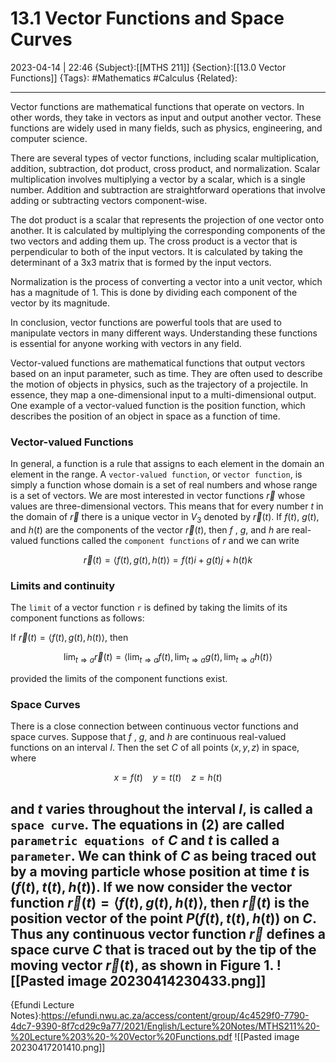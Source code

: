 # 13.1 Vector Functions and Space Curves
2023-04-14 | 22:46
{Subject}:[[MTHS 211]]
{Section}:[[13.0 Vector Functions]]
{Tags}: #Mathematics #Calculus 
{Related}:

--- 
Vector functions are mathematical functions that operate on vectors. In other words, they take in vectors as input and output another vector. These functions are widely used in many fields, such as physics, engineering, and computer science.

There are several types of vector functions, including scalar multiplication, addition, subtraction, dot product, cross product, and normalization. Scalar multiplication involves multiplying a vector by a scalar, which is a single number. Addition and subtraction are straightforward operations that involve adding or subtracting vectors component-wise.

The dot product is a scalar that represents the projection of one vector onto another. It is calculated by multiplying the corresponding components of the two vectors and adding them up. The cross product is a vector that is perpendicular to both of the input vectors. It is calculated by taking the determinant of a 3x3 matrix that is formed by the input vectors.

Normalization is the process of converting a vector into a unit vector, which has a magnitude of 1. This is done by dividing each component of the vector by its magnitude.

In conclusion, vector functions are powerful tools that are used to manipulate vectors in many different ways. Understanding these functions is essential for anyone working with vectors in any field.

Vector-valued functions are mathematical functions that output vectors based on an input parameter, such as time. They are often used to describe the motion of objects in physics, such as the trajectory of a projectile. In essence, they map a one-dimensional input to a multi-dimensional output. One example of a vector-valued function is the position function, which describes the position of an object in space as a function of time.

### Vector-valued Functions

In general, a function is a rule that assigns to each element in the domain an element in the range. A `vector-valued function`, or `vector function`, is simply a function whose domain is a set of real numbers and whose range is a set of vectors. We are most interested in vector functions $\vec r$ whose values are three-dimensional vectors. This means that for every number $t$ in the domain of $\vec r$ there is a unique vector in $V_3$ denoted by $\vec r(t)$. If $f(t)$, $g(t)$, and $h(t)$ are the components of the vector $\vec r(t)$, then $f$ , $g$, and $h$ are real-valued functions called the `component functions` of $r$ and we can write

$$ \vec r(t)=\langle f(t),g(t),h(t)\rangle=f(t)i+g(t)j+h(t)k $$

### Limits and continuity

The `limit` of a vector function `r` is defined by taking the limits of its component functions as follows:

If $\vec r(t)=\langle f(t), g(t),h(t)\rangle$, then

$$ \lim_{t\Rightarrow a}\vec r(t)=\langle \lim_{t\Rightarrow a}f(t),\lim_{t\Rightarrow a}g(t),\lim_{t\Rightarrow a}h(t)\rangle $$

provided the limits of the component functions exist.

### Space Curves

There is a close connection between continuous vector functions and space curves. Suppose that $f$ , $g$, and $h$ are continuous real-valued functions on an interval $I$. Then the set $C$ of all points $(x, y, z)$ in space, where

$$ x = f(t) \ \ \ \ y = t(t)\ \ \ \ z = h(t) $$

and $t$ varies throughout the interval $I$, is called a `space curve`. The equations in (2) are called `parametric equations of` $C$ and $t$ is called a `parameter`. We can think of $C$ as being traced out by a moving particle whose position at time $t$ is $( f(t), t(t), h(t))$. If we now consider the vector function $\vec r(t) = \langle f(t), g(t), h(t)\rangle$, then $\vec r(t)$ is the position vector of the point $P( f(t), t(t), h(t))$ on $C$. Thus any continuous vector function $\vec r$ defines a space curve $C$ that is traced out by the tip of the moving vector $\vec r(t)$, as shown in Figure 1.
![[Pasted image 20230414230433.png]]
--- 
{Efundi Lecture Notes}:https://efundi.nwu.ac.za/access/content/group/4c4529f0-7790-4dc7-9390-8f7cd29c9a77/2021/English/Lecture%20Notes/MTHS211%20-%20Lecture%203%20-%20Vector%20Functions.pdf
![[Pasted image 20230417201410.png]]
